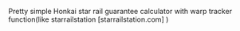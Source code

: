 Pretty simple Honkai star rail guarantee calculator with warp tracker function(like starrailstation [starrailstation.com] )
